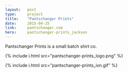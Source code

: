```yaml
---
layout:   post
type:     project
title:    "Pantschanger Prints"
date:     2015-04-25
link:     pantschanger.com
hero:     pantschanger-prints_jackson
---
```



Pantschanger Prints is a small batch shirt co.

{% include i.html src="pantschanger-prints_logo.png" %}

{% include i.html src="pantschanger-prints_ixn.gif" %}
